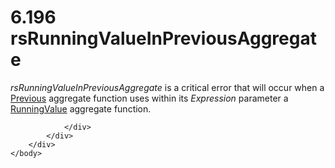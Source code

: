 <html dir="LTR" xmlns:mshelp="http://msdn.microsoft.com/mshelp" xmlns:ddue="http://ddue.schemas.microsoft.com/authoring/2003/5" xmlns:xlink="http://www.w3.org/1999/xlink" xmlns:tool="http://www.microsoft.com/tooltip">
    <head>
        <meta http-equiv="Content-Type" content="text/html; CHARSET=utf-8"></meta>
        <meta name="save" content="history"></meta>
        <title>6.196 rsRunningValueInPreviousAggregate</title>
        <xml>
            <mshelp:toctitle title="6.196 rsRunningValueInPreviousAggregate"></mshelp:toctitle>
            <mshelp:rltitle title="[MS-RDL]: rsRunningValueInPreviousAggregate"></mshelp:rltitle>
            <mshelp:keyword index="A" term="e4f94fb4-00c5-45ea-883b-7a91fc510060"></mshelp:keyword>
            <mshelp:attr name="DCSext.ContentType" value="open specification"></mshelp:attr>
            <mshelp:attr name="AssetID" value="e4f94fb4-00c5-45ea-883b-7a91fc510060"></mshelp:attr>
            <mshelp:attr name="TopicType" value="kbRef"></mshelp:attr>
            <mshelp:attr name="DCSext.Title" value="[MS-RDL]: rsRunningValueInPreviousAggregate" />
        </xml>
    </head>
    <body>
        <div id="header">
            <h1 class="heading">6.196 rsRunningValueInPreviousAggregate</h1>
        </div>
        <div id="mainSection">
            <div id="mainBody">
                <div id="allHistory" class="saveHistory"></div>
                <div id="sectionSection0" class="section" name="collapseableSection">
                    

<p><i>rsRunningValueInPreviousAggregate</i> is a critical error
that will occur when a <a href="3e1da2a1-547f-4b00-b88e-62847bea3419.html">Previous</a>
aggregate function uses within its <i>Expression</i> parameter a <a href="d87b6538-477f-4292-a3dd-a5774142bec6.html">RunningValue</a> aggregate
function.</p>


                </div>
            </div>
        </div>
    </body>
</html>